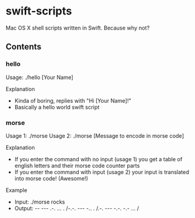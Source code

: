 # swift-scripts

Mac OS X shell scripts written in Swift. Because why not?

## Contents

### hello

Usage: ./hello [Your Name]

Explanation 
* Kinda of boring, replies with "Hi [Your Name]!"
* Basically a hello world swift script

### morse

Usage 1: ./morse
Usage 2: ./morse [Message to encode in morse code]

Explanation
* If you enter the command with no input (usage 1) you get a table of english letters and their morse code counter parts
* If you enter the command with input (usage 2) your input is translated into morse code! (Awesome!)

Example
* Input: ./morse rocks
* Output: -- --- .-. ... . /-.-. --- -.. . /.-. --- -.-. -.- ... /
